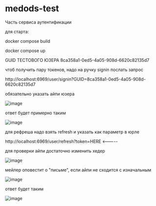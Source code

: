# medods-test
Часть сервиса аутентификации

для старта:

docker compose build

docker compose up

GUID ТЕСТОВОГО ЮЗЕРА 8ca358a1-0ed5-4a05-908d-6620c82135d7

чтоб получить пару токенов, надо на ручку signin послать запрос

http://localhost:6969/user/signin?GUID=8ca358a1-0ed5-4a05-908d-6620c82135d7

обязательно указать айпи юзера


![image](https://github.com/user-attachments/assets/8394ce57-5b77-4cdb-b106-b5118306a43d)

ответ будет примерно таким


![image](https://github.com/user-attachments/assets/cab36ce4-e5d1-4c58-97a5-be76097bf470)

для рефреша надо взять refresh и указать как параметр в юрле 

http://localhost:6969/user/refresh?token=HERE <-----

для проверки айпи достаточно изменить хедер


![image](https://github.com/user-attachments/assets/a157bc56-1723-42f8-8e9d-ec2481d86687)


мейлер оповестит о "письме", если айпи не сходится с изначальным


![image](https://github.com/user-attachments/assets/0a2f620d-ce8d-4c32-a515-4dc56f88ef8c)


ответ будет таким 


![image](https://github.com/user-attachments/assets/eedc1f59-baf2-4567-ac88-99709ada6eac)



